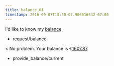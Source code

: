 ```yaml
---
title: balance_01
timestamp: 2016-09-07T13:50:07.906616542-07:00
---
```


I'd like to know my [balance](action) 
* request/balance

< No problem. Your balance is €[1607.87](amount).
* provide_balance/current